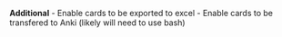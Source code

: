 **Additional**
    - Enable cards to be exported to excel
    - Enable cards to be transfered to Anki (likely will need to use bash)